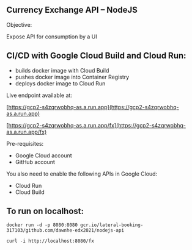 ## Currency Exchange API – NodeJS

Objective:

Expose API for consumption by a UI

## CI/CD with Google Cloud Build and Cloud Run:

* builds docker image with Cloud Build
* pushes docker image into Container Registry
* deploys docker image to Cloud Run

Live endpoint available at: 

[https://gcp2-s4zqrwobhq-as.a.run.app](https://gcp2-s4zqrwobhq-as.a.run.app)

[https://gcp2-s4zqrwobhq-as.a.run.app/fx](https://gcp2-s4zqrwobhq-as.a.run.app/fx)

Pre-requisites:

* Google Cloud account
* GitHub account

You also need to enable the following APIs in Google Cloud:

* Cloud Run
* Cloud Build 

## To run on localhost:
```
docker run -d -p 8080:8080 gcr.io/lateral-booking-317103/github.com/dawnhe-edx2021/nodejs-api

curl -i http://localhost:8080/fx
```
